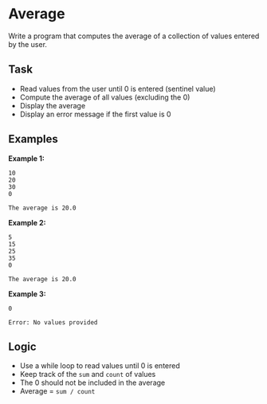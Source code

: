 # Average

Write a program that computes the average of a collection of values entered by the user.

## Task
- Read values from the user until 0 is entered (sentinel value)
- Compute the average of all values (excluding the 0)
- Display the average
- Display an error message if the first value is 0

## Examples
**Example 1:**
```
10
20
30
0
```
```
The average is 20.0
```

**Example 2:**
```
5
15
25
35
0
```
```
The average is 20.0
```

**Example 3:**
```
0
```
```
Error: No values provided
```

## Logic
- Use a while loop to read values until 0 is entered
- Keep track of the `sum` and `count` of values
- The 0 should not be included in the average
- Average = `sum / count`
